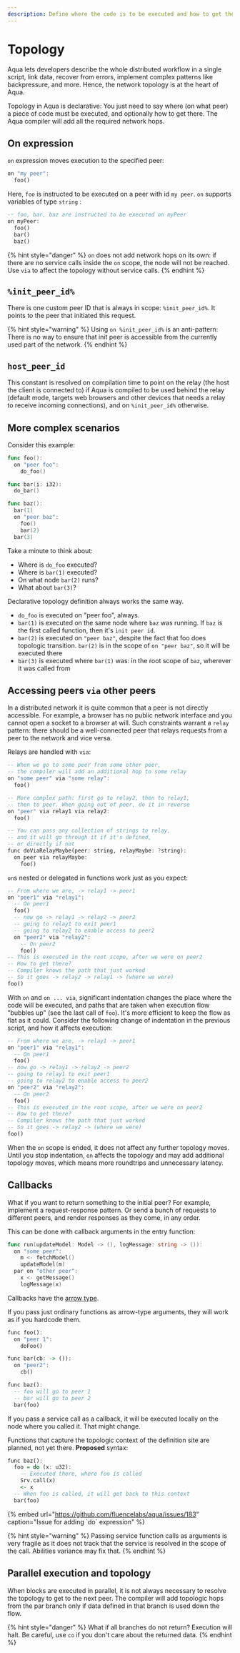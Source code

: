 ```yaml
---
description: Define where the code is to be executed and how to get there
---
```


# Topology

Aqua lets developers describe the whole distributed workflow in a single script, link data, recover from errors, implement complex patterns like backpressure, and more. Hence, the network topology is at the heart of Aqua.

Topology in Aqua is declarative: You just need to say where \(on what peer\) a piece of code must be executed, and optionally how to get there. The Aqua compiler will add all the required network hops.

## On expression

`on` expression moves execution to the specified peer:

```haskell
on "my peer":
  foo()
```

Here, `foo` is instructed to be executed on a peer with id `my peer`. `on` supports variables of type `string` :

```haskell
-- foo, bar, baz are instructed to be executed on myPeer
on myPeer:
  foo()
  bar()
  baz()
```

{% hint style="danger" %}
`on` does not add network hops on its own: if there are no service calls inside the `on` scope, the node will not be reached. Use `via` to affect the topology without service calls.
{% endhint %}

## `%init_peer_id%`

There is one custom peer ID that is always in scope: `%init_peer_id%`. It points to the peer that initiated this request.

{% hint style="warning" %}
Using `on %init_peer_id%` is an anti-pattern: There is no way to ensure that init peer is accessible from the currently used part of the network.
{% endhint %}

## `host_peer_id`

This constant is resolved on compilation time to point on the relay \(the host the client is connected to\) if Aqua is compiled to be used behind the relay \(default mode, targets web browsers and other devices that needs a relay to receive incoming connections\), and on `%init_peer_id%` otherwise.

## More complex scenarios

Consider this example:

```go
func foo():
  on "peer foo":
    do_foo()

func bar(i: i32):
  do_bar()

func baz():
  bar(1)
  on "peer baz":
    foo()
    bar(2)
  bar(3)
```

Take a minute to think about:

* Where is `do_foo` executed?
* Where is `bar(1)` executed?
* On what node `bar(2)` runs?
* What about `bar(3)`?

Declarative topology definition always works the same way.

* `do_foo` is executed on "peer foo", always.
* `bar(1)` is executed on the same node where `baz` was running. If `baz` is the first called function, then it's `init peer id`.
* `bar(2)` is executed on `"peer baz"`, despite the fact that foo does topologic transition. `bar(2)` is in the scope of `on "peer baz"`, so it will be executed there
* `bar(3)` is executed where `bar(1)` was: in the root scope of `baz`, wherever it was called from

## Accessing peers `via` other peers

In a distributed network it is quite common that a peer is not directly accessible. For example, a browser has no public network interface and you cannot open a socket to a browser at will. Such constraints warrant a `relay` pattern: there should be a well-connected peer that relays requests from a peer to the network and vice versa.

Relays are handled with `via`:

```haskell
-- When we go to some peer from some other peer,
-- the compiler will add an additional hop to some relay
on "some peer" via "some relay":
  foo()

-- More complex path: first go to relay2, then to relay1,
-- then to peer. When going out of peer, do it in reverse  
on "peer" via relay1 via relay2:
  foo()

-- You can pass any collection of strings to relay,
-- and it will go through it if it's defined,
-- or directly if not  
func doViaRelayMaybe(peer: string, relayMaybe: ?string):
  on peer via relayMaybe:
    foo()
```

`on`s nested or delegated in functions work just as you expect:

```haskell
-- From where we are, -> relay1 -> peer1
on "peer1" via "relay1":
  -- On peer1
  foo()
  -- now go -> relay1 -> relay2 -> peer2
  -- going to relay1 to exit peer1
  -- going to relay2 to enable access to peer2
  on "peer2" via "relay2":
    -- On peer2
    foo()
-- This is executed in the root scope, after we were on peer2
-- How to get there?
-- Compiler knows the path that just worked
-- So it goes -> relay2 -> relay1 -> (where we were)
foo()
```

With `on` and `on ... via`, significant indentation changes the place where the code will be executed, and paths that are taken when execution flow "bubbles up" \(see the last call of `foo`\). It's more efficient to keep the flow as flat as it could. Consider the following change of indentation in the previous script, and how it affects execution:

```haskell
-- From where we are, -> relay1 -> peer1
on "peer1" via "relay1":
  -- On peer1
  foo()
-- now go -> relay1 -> relay2 -> peer2
-- going to relay1 to exit peer1
-- going to relay2 to enable access to peer2
on "peer2" via "relay2":
  -- On peer2
  foo()
-- This is executed in the root scope, after we were on peer2
-- How to get there?
-- Compiler knows the path that just worked
-- So it goes -> relay2 -> (where we were)
foo()
```

When the `on` scope is ended, it does not affect any further topology moves. Until you stop indentation, `on` affects the topology and may add additional topology moves, which means more roundtrips and unnecessary latency.

## Callbacks

What if you want to return something to the initial peer? For example, implement a request-response pattern. Or send a bunch of requests to different peers, and render responses as they come, in any order.

This can be done with callback arguments in the entry function:

```go
func run(updateModel: Model -> (), logMessage: string -> ()):
  on "some peer":
    m <- fetchModel()
    updateModel(m)
  par on "other peer":
    x <- getMessage()
    logMessage(x)
```

Callbacks have the [arrow type](types.md#arrow-types).

If you pass just ordinary functions as arrow-type arguments, they will work as if you hardcode them.

```haskell
func foo():
  on "peer 1":
    doFoo()

func bar(cb: -> ()):
  on "peer2":
    cb()

func baz():
  -- foo will go to peer 1
  -- bar will go to peer 2
  bar(foo)
```

If you pass a service call as a callback, it will be executed locally on the node where you called it. That might change.

Functions that capture the topologic context of the definition site are planned, not yet there. **Proposed** syntax:

```haskell
func baz():
  foo = do (x: u32):
    -- Executed there, where foo is called
    Srv.call(x)
    <- x
  -- When foo is called, it will get back to this context
  bar(foo)
```

{% embed url="https://github.com/fluencelabs/aqua/issues/183" caption="Issue for adding \`do\` expression" %}

{% hint style="warning" %}
Passing service function calls as arguments is very fragile as it does not track that the service is resolved in the scope of the call. Abilities variance may fix that.
{% endhint %}

## Parallel execution and topology

When blocks are executed in parallel, it is not always necessary to resolve the topology to get to the next peer. The compiler will add topologic hops from the par branch only if data defined in that branch is used down the flow.

{% hint style="danger" %}
What if all branches do not return? Execution will halt. Be careful, use `co` if you don't care about the returned data.
{% endhint %}


